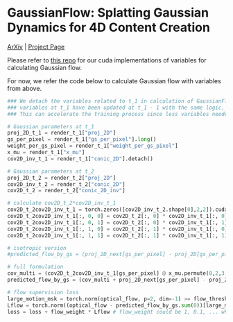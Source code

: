 # GaussianFlow: Splatting Gaussian Dynamics for 4D Content Creation
[ArXiv](https://arxiv.org/pdf/2403.12365.pdf) | [Project Page](https://zerg-overmind.github.io/GaussianFlow.github.io/)

Please refer to [this repo](https://github.com/Zerg-Overmind/diff-gaussian-rasterization) for our cuda implementations of variables for calculating Gaussian flow.

For now, we refer the code below to calculate Gaussian flow with variables from above. 

```python
### We detach the variables related to t_1 in calculation of GaussianFlow such that the gradient backward only works for variables at t_2 while keeping variables at t_1 unchanged because
### variables at t_1 have been updated at t_1 - 1 with the same logic. 
### This can accelerate the training process since less variables needed to be updated. BTW, not detach variables at t_1 will not decrase the performance but slow down the training.

# Gaussian parameters at t_1
proj_2D_t_1 = render_t_1["proj_2D"]
gs_per_pixel = render_t_1["gs_per_pixel"].long() 
weight_per_gs_pixel = render_t_1["weight_per_gs_pixel"]
x_mu = render_t_1["x_mu"]
cov2D_inv_t_1 = render_t_1["conic_2D"].detach()

# Gaussian parameters at t_2
proj_2D_t_2 = render_t_2["proj_2D"]
cov2D_inv_t_2 = render_t_2["conic_2D"]
cov2D_t_2 = render_t_2["conic_2D_inv"]

# calculate cov2D_t_2*cov2D_inv_t_1
cov2D_t_2cov2D_inv_t_1 = torch.zeros([cov2D_inv_t_2.shape[0],2,2]).cuda()
cov2D_t_2cov2D_inv_t_1[:, 0, 0] = cov2D_t_2[:, 0] * cov2D_inv_t_1[:, 0] + cov2D_t_2[:, 1] * cov2D_inv_t_1[:, 1]
cov2D_t_2cov2D_inv_t_1[:, 0, 1] = cov2D_t_2[:, 0] * cov2D_inv_t_1[:, 1] + cov2D_t_2[:, 1] * cov2D_inv_t_1[:, 2]
cov2D_t_2cov2D_inv_t_1[:, 1, 0] = cov2D_t_2[:, 1] * cov2D_inv_t_1[:, 0] + cov2D_t_2[:, 2] * cov2D_inv_t_1[:, 1]
cov2D_t_2cov2D_inv_t_1[:, 1, 1] = cov2D_t_2[:, 1] * cov2D_inv_t_1[:, 1] + cov2D_t_2[:, 2] * cov2D_inv_t_1[:, 2]

# isotropic version
#predicted_flow_by_gs = (proj_2D_next[gs_per_pixel] - proj_2D[gs_per_pixel].detach()) * weights.detach()

# full formulation
cov_multi = (cov2D_t_2cov2D_inv_t_1[gs_per_pixel] @ x_mu.permute(0,2,3,1).unsqueeze(-1).detach()).squeeze()
predicted_flow_by_gs = (cov_multi + proj_2D_next[gs_per_pixel] - proj_2D[gs_per_pixel].detach() - x_mu.permute(0,2,3,1).detach()) * weights.detach()

# flow supervision loss
large_motion_msk = torch.norm(optical_flow, p=2, dim=-1) >= flow_thresh  # flow_thresh = 0.1 or other value to filter out noise, here we assume that we have already loaded pre-computed optical flow somewhere as pseudo GT
Lflow = torch.norm((optical_flow - predicted_flow_by_gs.sum(0))[large_motion_msk], p=2, dim=-1).mean() 
loss = loss + flow_weight * Lflow # flow_weight could be 1, 0.1, ... whatever you want.

```
